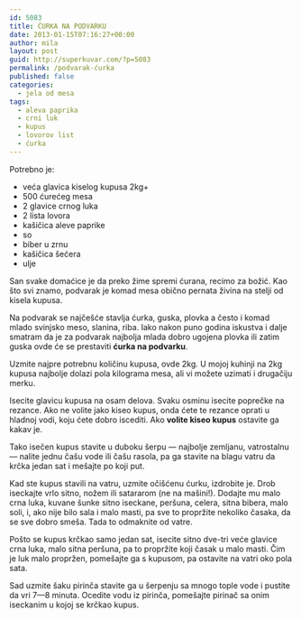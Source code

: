 ```yaml
---
id: 5083
title: ĆURKA NA PODVARKU
date: 2013-01-15T07:16:27+00:00
author: mila
layout: post
guid: http://superkuvar.com/?p=5083
permalink: /podvarak-ćurka
published: false
categories:
  - jela od mesa
tags:
  - aleva paprika
  - crni luk
  - kupus
  - lovorov list
  - ćurka
---
```

Potrebno je:

  * veća glavica kiselog kupusa 2kg+
  * 500 ćurećeg mesa
  * 2 glavice crnog luka
  * 2 lista lovora
  * kašičica aleve paprike
  * so
  * biber u zrnu
  * kašičica šećera
  * ulje

San svake domaćice je da preko žime spremi ćurana, recimo za božić. Kao što svi znamo, podvarak je komad mesa obično pernata živina na stelji od kisela kupusa.

Na podvarak se najčešće stavlja ćurka, guska, plovka a često i komad mlado svinjsko meso, slanina, riba.
Iako nakon puno godina iskustva i dalje smatram da je za podvarak najbolja mlada dobro ugojena plovka ili zatim guska ovde će se prestaviti **ćurka na podvarku**.

Uzmite najpre potrebnu količinu kupusa, ovde 2kg. U mojoj kuhinji na 2kg kupusa najbolje dolazi pola kilograma mesa, ali vi možete uzimati i drugačiju merku. 

Isecite glavicu kupusa na osam delova. Svaku osminu isecite poprečke na rezance. Ako ne volite jako kiseo kupus, onda ćete te rezance oprati u hladnoj vodi, koju ćete dobro iscediti. Ako **volite kiseo kupus** ostavite ga kakav je. 

Tako isečen kupus stavite u duboku šerpu — najbolje zemljanu, vatrostalnu — nalite jednu čašu vode ili čašu rasola, pa ga stavite na blagu vatru da krčka jedan sat i mešajte po koji put.

Kad ste kupus stavili na vatru, uzmite očišćenu ćurku, izdrobite je. Drob iseckajte vrlo sitno, nožem ili satararom (ne na mašini!). Dodajte mu malo crna luka, kuvane šunke sitno iseckane, peršuna, celera, sitna bibera, malo soli, i, ako nije bilo sala i malo masti, pa sve to propržite nekoliko časaka, da se sve dobro smeša. Tada to odmaknite od vatre.

Pošto se kupus krčkao samo jedan sat, isecite sitno dve-tri veće glavice crna luka, malo sitna peršuna, pa to propržite koji časak u malo masti. Čim je luk malo propržen, pomešajte ga s kupusom, pa ostavite na vatri oko pola sata.

Sad uzmite šaku pirinča stavite ga u šerpenju sa mnogo tople vode i pustite da vri 7—8 minuta. Ocedite vodu iz pirinča, pomešajte pirinač sa onim iseckanim u kojoj se krčkao kupus.
